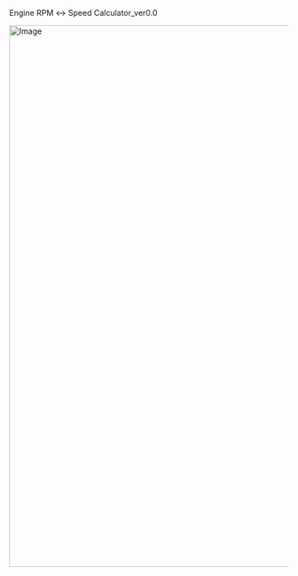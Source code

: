 Engine RPM ↔ Speed Calculator_ver0.0

<img width="1008" height="975" alt="Image" src="https://github.com/user-attachments/assets/c46228ac-46cd-4be7-b2ad-2c4f6c158469" />

